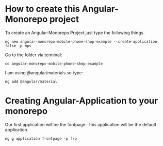 # How to create this Angular-Monorepo project

To create an Angular-Monorepo Project just type the following things.

    ng new angular-monorepo-mobile-phone-shop-example --create-application false -p mps
    
Go to the folder via terminal:

    cd angular-monorepo-mobile-phone-shop-example

I am using @angular/materials so type:

    ng add @angular/material

# Creating Angular-Application to your monorepo

Our first application will be the fontpage. This application will be the default application.

    ng g application frontpage -p frp
